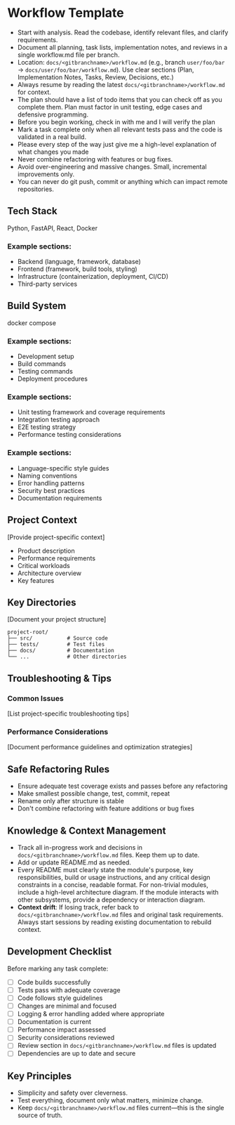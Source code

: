 # Workflow Template

- Start with analysis. Read the codebase, identify relevant files, and clarify requirements.
- Document all planning, task lists, implementation notes, and reviews in a single workflow.md file per branch.
- Location: `docs/<gitbranchname>/workflow.md` (e.g., branch `user/foo/bar` → `docs/user/foo/bar/workflow.md`). Use clear sections (Plan, Implementation Notes, Tasks, Review, Decisions, etc.)
- Always resume by reading the latest `docs/<gitbranchname>/workflow.md` for context.
- The plan should have a list of todo items that you can check off as you complete them. Plan must factor in unit testing, edge cases and defensive programming.
- Before you begin working, check in with me and I will verify the plan
- Mark a task complete only when all relevant tests pass and the code is validated in a real build.
- Please every step of the way just give me a high-level explanation of what changes you made
- Never combine refactoring with features or bug fixes.
- Avoid over-engineering and massive changes. Small, incremental improvements only.
- You can never do git push, commit or anything which can impact remote repositories.

## Tech Stack

Python, FastAPI, React, Docker

### Example sections:
- Backend (language, framework, database)
- Frontend (framework, build tools, styling)
- Infrastructure (containerization, deployment, CI/CD)
- Third-party services

## Build System

docker compose

### Example sections:
- Development setup
- Build commands
- Testing commands
- Deployment procedures



### Example sections:
- Unit testing framework and coverage requirements
- Integration testing approach
- E2E testing strategy
- Performance testing considerations



### Example sections:
- Language-specific style guides
- Naming conventions
- Error handling patterns
- Security best practices
- Documentation requirements

## Project Context

[Provide project-specific context]

- Product description
- Performance requirements
- Critical workloads
- Architecture overview
- Key features

## Key Directories

[Document your project structure]

```text
project-root/
├── src/           # Source code
├── tests/         # Test files
├── docs/          # Documentation
└── ...            # Other directories
```

## Troubleshooting & Tips

### Common Issues

[List project-specific troubleshooting tips]

### Performance Considerations

[Document performance guidelines and optimization strategies]

## Safe Refactoring Rules

- Ensure adequate test coverage exists and passes before any refactoring
- Make smallest possible change, test, commit, repeat
- Rename only after structure is stable
- Don't combine refactoring with feature additions or bug fixes

## Knowledge & Context Management

- Track all in-progress work and decisions in `docs/<gitbranchname>/workflow.md` files. Keep them up to date.
- Add or update README.md as needed.
- Every README must clearly state the module's purpose, key responsibilities, build or usage instructions, and any critical design constraints in a concise, readable format. For non-trivial modules, include a high-level architecture diagram. If the module interacts with other subsystems, provide a dependency or interaction diagram.
- **Context drift**: If losing track, refer back to `docs/<gitbranchname>/workflow.md` files and original task requirements. Always start sessions by reading existing documentation to rebuild context.

## Development Checklist

Before marking any task complete:

- [ ] Code builds successfully
- [ ] Tests pass with adequate coverage
- [ ] Code follows style guidelines
- [ ] Changes are minimal and focused
- [ ] Logging & error handling added where appropriate
- [ ] Documentation is current
- [ ] Performance impact assessed
- [ ] Security considerations reviewed
- [ ] Review section in `docs/<gitbranchname>/workflow.md` files is updated
- [ ] Dependencies are up to date and secure

## Key Principles

- Simplicity and safety over cleverness.
- Test everything, document only what matters, minimize change.
- Keep `docs/<gitbranchname>/workflow.md` files current—this is the single source of truth.